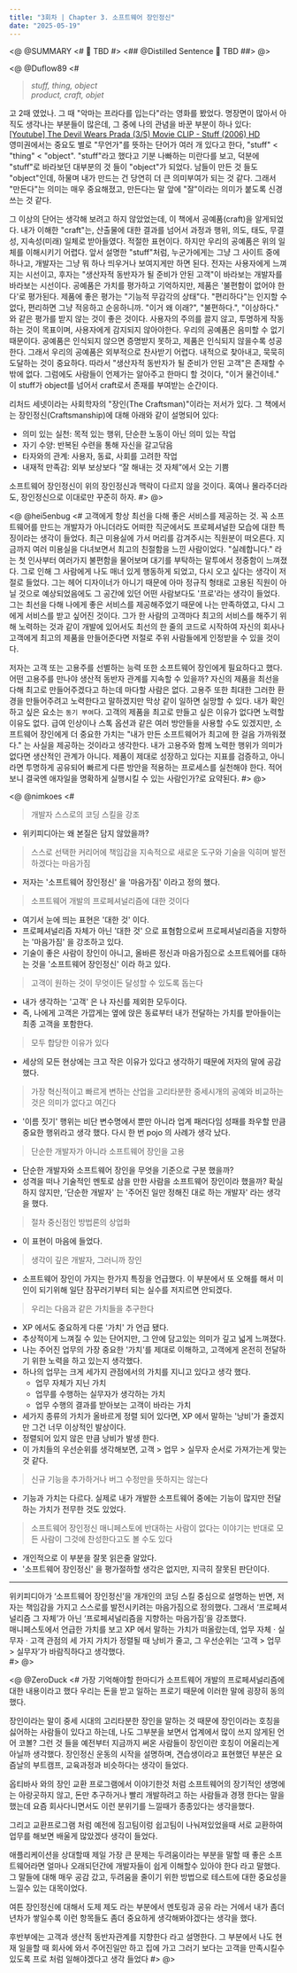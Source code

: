 ```yaml
---
title: "3회차 | Chapter 3. 소프트웨어 장인정신"
date: "2025-05-19"
---
```


<@ @SUMMARY
<# 🧠 TBD #>
<## @Distilled Sentence 🧷 TBD ##>
@>

<@ @Duflow89
<#
> _stuff, thing, object_  
> _product, craft, objet_

고 2때 였었나. 그 때 "악마는 프라다를 입는다"라는 영화를 봤었다. 명장면이 많아서 아직도 생각나는 부분들이 많은데, 그 중에 나의 관념을 바꾼 부분이 하나 있다:  [[Youtube] The Devil Wears Prada (3/5) Movie CLIP - Stuff (2006) HD](https://www.youtube.com/watch?v=Ja2fgquYTCg)  
영미권에서는 중요도 별로 "무언가"를 뜻하는 단어가 여러 개 있다고 한다, "stuff" < "thing" < "object".
"stuff"라고 했다고 기분 나빠하는 미란다를 보고, 덕분에 "stuff"로 바라보던 대부분의 것 들이 "object"가 되었다. 남들이 만든 것 들도 "object"인데, 하물며 내가 만드는 건 당연히 더 큰 의미부여가 되는 것 같다. 그래서 "만든다"는 의미는 매우 중요해졌고, 만든다는 말 앞에 "잘"이라는 의미가 붙도록 신경쓰는 것 같다.

그 이상의 단어는 생각해 보려고 하지 않았었는데, 이 책에서 공예품(craft)을 알게되었다. 내가 이해한 "craft"는, 산출물에 대한 결과를 넘어서 과정과 행위, 의도, 태도, 무결성, 지속성(미래) 일체로 받아들였다. 적절한 표현이다. 하지만 우리의 공예품은 위의 일체를 이해시키기 어렵다. 앞서 설명한 "stuff"처럼, 누군가에게는 그냥 그 사이트 중에 하나고, 개발자는 그냥 뭐 하나 띄우거나 보여지게만 하면 된다. 전자는 사용자에게 느껴지는 시선이고, 후자는 "생산자적 동반자가 될 준비가 안된 고객"이 바라보는 개발자를 바라보는 시선이다. 공예품은 가치를 평가하고 기억하지만, 제품은 '불편함이 없어야 한다'로 평가된다. 제품에 좋은 평가는 "기능적 무감각의 상태"다. "편리하다"는 인지할 수 없다, 편리하면 그냥 적응하고 순응하니까.
"이거 왜 이래?", "불편하다.", "이상하다." 와 같은 평가를 받지 않는 것이 좋은 것이다. 사용자의 주의를 끌지 않고, 투명하게 작동하는 것이 목표이며, 사용자에게 감지되지 않아야한다. 우리의 공예품은 음미할 수 없기 때문이다. 공예품은 인식되지 않으면 증명받지 못하고, 제품은 인식되지 않을수록 성공한다. 그래서 우리의 공예품은 외부적으로 찬사받기 어렵다. 내적으로 찾아내고, 묵묵히 도달하는 것이 중요하다. 따라서 "생산자적 동반자가 될 준비가 안된 고객"은 존재할 수 밖에 없다. 그럼에도 사람들이 언제가는 알아주고 한마디 할 것이다,
"이거 물건이네."
이 stuff가 object를 넘어서 craft로서 존재를 부여받는 순간이다.

리처드 세넷이라는 사회학자의 "장인(The Craftsman)"이라는 저서가 있다. 그 책에서는 장인정신(Craftsmanship)에 대해 아래와 같이 설명되어 있다:

- 의미 있는 실천: 목적 있는 행위, 단순한 노동이 아닌 의미 있는 작업
- 자기 수양: 반복된 수련을 통해 자신을 갈고닦음
- 타자와의 관계: 사용자, 동료, 사회를 고려한 작업
- 내재적 만족감: 외부 보상보다 “잘 해내는 것 자체”에서 오는 기쁨

소프트웨어 장인정신이 위의 장인정신과 맥락이 다르지 않을 것이다. 혹여나 몰라주더라도, 장인정신으로 이대로만 꾸준히 하자. #>
@>

<@ @hei5enbug
<# 고객에게 항상 최선을 다해 좋은 서비스를 제공하는 것. 꼭 소프트웨어를 만드는 개발자가 아니더라도 어떠한 직군에서도 프로페셔널한 모습에 대한 특징이라는 생각이 들었다. 최근 미용실에 가서 머리를 감겨주시는 직원분이 떠오른다. 지금까지 여러 미용실을 다녀보면서 최고의 친절함을 느낀 사람이었다.
"실례합니다." 라는 첫 인사부터 여러가지 불편함을 물어보며 대기를 부탁하는 말투에서 정중함이 느껴졌다. 그로 인해 그 사람에게 나도 매너 있게 행동하게 되었고, 다시 오고 싶다는 생각이 저절로 들었다. 그는 헤어 디자이너가 아니기 때문에 아마 정규직 형태로 고용된 직원이 아닐 것으로 예상되었음에도 그 공간에 있던 어떤 사람보다도 '프로'라는 생각이 들었다. 그는 최선을 다해 나에게 좋은 서비스를 제공해주었기 때문에 나는 만족하였고, 다시 그에게 서비스를 받고 싶어진 것이다. 그가 한 사람의 고객마다 최고의 서비스를 해주기 위해 노력하는 것과 같이 개발에 있어서도 최선의 한 줄의 코드로 시작하여 자신의 회사나 고객에게 최고의 제품을 만들어준다면 저절로 주위 사람들에게 인정받을 수 있을 것이다.

저자는 고객 또는 고용주를 선별하는 능력 또한 소프트웨어 장인에게 필요하다고 했다. 어떤 고용주를 만나야 생산적 동반자 관계를 지속할 수 있을까? 자신의 제품을 최선을 다해 최고로 만들어주겠다고 하는데 마다할 사람은 없다. 고용주 또한 최대한 그러한 환경을 만들어주려고 노력한다고 말하겠지만 막상 같이 일하면 실망할 수 있다. 내가 확인하고 싶은 요소는 `동기 부여`다. 고객의 제품을 최고로 만들고 싶은 이유가 없다면 노력할 이유도 없다. 급여 인상이나 스톡 옵션과 같은 여러 방안들을 사용할 수도 있겠지만, 소프트웨어 장인에게 더 중요한 가치는 "내가 만든 소프트웨어가 최고에 한 걸음 가까워졌다." 는 사실을 제공하는 것이라고 생각한다. 내가 고용주와 함께 노력한 행위가 의미가 없다면 생산적인 관계가 아니다. 제품이 제대로 성장하고 있다는 지표를 검증하고, 아니라면 투명하게 공유되어 빠르게 다른 방안을 적용하는 프로세스를 실천해야 한다. 적어보니 결국엔 애자일을 명확하게 실행시킬 수 있는 사람인가?로 요약된다. #>
@>

<@ @nimkoes
<#
> 개발자 스스로의 코딩 스킬을 강조

- 위키피디아는 왜 본질은 담지 않았을까?

> 스스로 선택한 커리어에 책임감을 지속적으로 새로운 도구와 기술을 익히며 발전하겠다는 마음가짐

- 저자는 '소프트웨어 장인정신' 을 '마음가짐' 이라고 정의 했다.

> 소프트웨어 개발의 프로페셔널리즘에 대한 것이다

- 여기서 눈에 띄는 표현은 '대한 것' 이다.
- 프로페셔널리즘 자체가 아닌 '대한 것' 으로 표혐함으로써 프로페셔널리즘을 지향하는 '마음가짐' 을 강조하고 있다.
- 기술이 좋은 사람이 장인이 아니고, 올바른 정신과 마음가짐으로 소프트웨어를 대하는 것을 '소프트웨어 장인정신' 이라 하고 있다.

> 고객이 원하는 것이 무엇이든 달성할 수 있도록 돕는다

- 내가 생각하는 '고객' 은 나 자신를 제외한 모두이다.
- 즉, 나에게 고객은 가깝게는 옆에 앉은 동료부터 내가 전달하는 가치를 받아들이는 최종 고객을 포함한다.

> 모두 합당한 이유가 있다

- 세상의 모든 현상에는 크고 작은 이유가 있다고 생각하기 때문에 저자의 말에 공감했다.

> 가장 혁신적이고 빠르게 변하는 산업을 고리타분한 중세시개의 공예와 비교하는 것은 의미가 없다고 여긴다

- '이름 짓기' 행위는 비단 변수명에서 뿐만 아니라 업계 패러다임 성패를 좌우할 만큼 중요한 행위라고 생각 했다. 다시 한 번 pojo 의 사례가 생각 났다.

> 단순한 개발자가 아니라 소프트웨어 장인을 고용

- 단순한 개발자와 소프트웨어 장인을 무엇을 기준으로 구분 했을까?
- 성격을 떠나 기술적인 멘토로 삼을 만한 사람을 소프트웨어 장인이라 했을까? 확실하지 않지만, '단순한 개발자' 는 '주어진 일만 정해진 대로 하는 개발자' 라는 생각을 했다.

> 절차 중신점인 방법론의 상업화

- 이 표현이 마음에 들었다.

> 생각이 깊은 개발자, 그러니까 장인

- 소프트웨어 장인이 가지는 한가지 특징을 언급했다. 이 부분에서 또 오해를 해서 미인이 되기위해 일단 잠꾸러기부터 되는 실수를 저지르면 안되겠다.

> 우리는 다음과 같은 가치들을 추구한다

- XP 에서도 중요하게 다룬 '가치' 가 언급 됐다.
- 추상적이게 느껴질 수 있는 단어지만, 그 안에 담고있는 의미가 깊고 넓게 느껴졌다.
- 나는 주어진 업무의 가장 중요한 '가치'를 제대로 이해하고, 고객에게 온전히 전달하기 위한 노력을 하고 있는지 생각했다.
- 하나의 업무는 크게 세가지 관점에서의 가치를 지니고 있다고 생각 했다.
    - 업무 자체가 지닌 가치
    - 업무를 수행하는 실무자가 생각하는 가치
    - 업무 수행의 결과를 받아보는 고객이 바라는 가치
- 세가지 종류의 가치가 올바르게 정렬 되어 있다면, XP 에서 말하는 '낭비'가 줄겠지만 그건 너무 이상적인 발상이다.
- 정렬되어 있지 않은 만큼 낭비가 발생 한다.
- 이 가치들의 우선순위를 생각해보면, 고객 > 업무 > 실무자 순서로 가져가는게 맞는것 같다.

> 신규 기능을 추가하거나 버그 수정만을 뜻하지는 않는다

- 기능과 가치는 다르다. 실제로 내가 개발한 소프트웨어 중에는 기능이 많지만 전달하는 가치가 전무한 것도 있었다.

> 소프트웨어 장인정신 매니페스토에 반대하는 사람이 없다는 이야기는 반대로 모든 사람이 그것에 찬성한다고도 볼 수도 있다

- 개인적으로 이 부분을 잘못 읽은줄 알았다.
- '소프트웨어 장인정신' 을 평가절하할 생각은 없지만, 지극히 잘못된 판단이다.

---

위키피디아가 ‘소프트웨어 장인정신’을 개개인의 코딩 스킬 중심으로 설명하는 반면, 저자는 책임감을 가지고 스스로를 발전시키려는 마음가짐으로 정의했다. 그래서 ‘프로페셔널리즘 그 자체’가 아닌 ‘프로페셔널리즘을 지향하는 마음가짐’을 강조했다.  
매니페스토에서 언급한 가치를 보고 XP 에서 말하는 가치가 떠올랐는데, 업무 자체 · 실무자 · 고객 관점의 세 가지 가치가 정렬될 때 낭비가 줄고, 그 우선순위는 ‘고객 > 업무 > 실무자’가 바람직하다고 생각했다.  
#>
@>

<@ @ZeroDuck
<# 가장 기억해야할 한마디가 소프트웨어 개발의 프로페셔널리즘에 대한 내용이라고 했다 우리는 돈을 받고 일하는 프로기 때문에 이러한 말에 굉장히 동의했다.

장인이라는 말이 중세 시대의 고리타분한 장인을 말하는 것 때문에 장인이라는 호칭을 싫어하는 사람들이 있다고 하는데, 나도 그부분을 보면서 업계에서 많이 쓰지 않게된 언어 코볼? 그런 것 들을 예전부터 지금까지 써온 사람들이 장인이란 호칭이 어울리는게 아닐까 생각했다. 장인정신 운동의 시작을 설명하며, 견습생이라고 표현했던 부분은 요즘날의 부트캠프, 교육과정과 비슷하다는 생각이 들었다.

옵티바사 와의 장인 교환 프로그램에서 이야기한것 처럼 소프트웨어의 장기적인 생명에는 아랑곳하지 않고, 돈만 추구하거나 빨리 개발하려고 하는 사람들과 경쟁 한다는 말을 했는데 요즘 회사다니면서도 이런 분위기를 느낄때가 종종있다는 생각을했다.

그리고 교환프로그램 처럼 예전에 짐고팀이렁 쉽고팀이 나눠져있었을때 서로 교환하여 업무를 해보면 배울게 많았겠다 생각이 들었다.

애플리케이션을 상대할때 제일 가장 큰 문제는 두려움이라는 부분을 말할 때 좋은 소프트웨어라면 얼마나 오래되던간에 개발자들이 쉽게 이해할수 있아야 한다 라고 말했다. 그 말들에 대해 매우 공감 갔고, 두려움을 줄이기 위한 방법으로 테스트에 대한 중요성을 느낄수 있는 대목이었다.

여튼 장인정신에 대해서 도제 제도 라는 부분에서 멘토링과 공유 라는 거에서 내가 좀더 년차가 쌓일수록 이런 항목들도 좀더 중요하게 생각해봐야겠다는 생각을 했다.

후반부에는 고객과 생산적 동반자관계를 지향한다 라고 설명한다. 그 부분에서 나도 현재 일을할 때 회사에 와서 주어진일만 하고 집에 가고 그러기 보다는 고객을 만족시킬수 있도록 프로 처럼 일해야겠다고 생각 들었다 #>
@>
